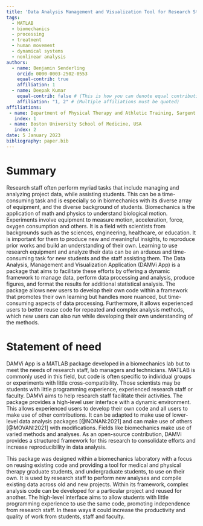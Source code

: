 ```yaml
---
title: 'Data Analysis Management and Visualization Tool for Research Staff'
tags:
  - MATLAB
  - biomechanics
  - processing
  - treatment
  - human movement
  - dynamical systems
  - nonlinear analysis
authors:
  - name: Benjamin Senderling
    orcid: 0000-0003-2502-0553
    equal-contrib: true
    affiliation: 1
  - name: Deepak Kumar
    equal-contrib: false # (This is how you can denote equal contributions between multiple authors)
    affiliation: "1, 2" # (Multiple affiliations must be quoted)
affiliations:
 - name: Department of Physical Therapy and Athletic Training, Sargent College, Boston University, USA
   index: 1
 - name: Boston University School of Medicine, USA
   index: 2
date: 5 January 2023
bibliography: paper.bib
---
```


# Summary

Research staff often perform myriad tasks that include managing and analyzing project data, while assisting students. This can be a time-consuming task and is especially so in biomechanics with its diverse array of equipment, and the diverse background of students. Biomechanics is the application of math and physics to understand biological motion. Experiments involve equipment to measure motion, acceleration, force, oxygen consumption and others. It is a field with scientists from backgrounds such as the sciences, engineering, healthcare, or education. It is important for them to produce new and meaningful insights, to reproduce prior works and build an understanding of their own. Learning to use research equipment and analyze their data can be an arduous and time-consuming task for new students and the staff assisting them. The Data Analysis, Management and Visualization Application (DAMVi App) is a package that aims to facilitate these efforts by offering a dynamic framework to manage data, perform data processing and analysis, produce figures, and format the results for additional statistical analysis. The package allows new users to develop their own code within a framework that promotes their own learning but handles more nuanced, but time-consuming aspects of data processing. Furthermore, it allows experienced users to better reuse code for repeated and complex analysis methods, which new users can also run while developing their own understanding of the methods.

# Statement of need

DAMVi App is a MATLAB package developed in a biomechanics lab but to meet the needs of research staff, lab managers and technicians. MATLAB is commonly used in this field, but code is often specific to individual groups or experiments with little cross-compatibility. Those scientists may be students with little programming experience, experienced research staff or faculty. DAMVi aims to help research staff facilitate their activities. The package provides a high-level user interface with a dynamic environment. This allows experienced users to develop their own code and all users to make use of other contributions. It can be adapted to make use of lower-level data analysis packages [@NONAN:2021] and can make use of others [@MOVAN:2021] with modifications. Fields like biomechanics make use of varied methods and analyses. As an open-source contribution, DAMVi provides a structured framework for this research to consolidate efforts and increase reproducibility in data analysis.

This package was designed within a biomechanics laboratory with a focus on reusing existing code and providing a tool for medical and physical therapy graduate students, and undergraduate students, to use on their own. It is used by research staff to perform new analyses and compile existing data across old and new projects. Within its framework, complex analysis code can be developed for a particular project and reused for another. The high-level interface aims to allow students with little programming experience to use the same code, promoting independence from research staff. In these ways it could increase the productivity and quality of work from students, staff and faculty.
